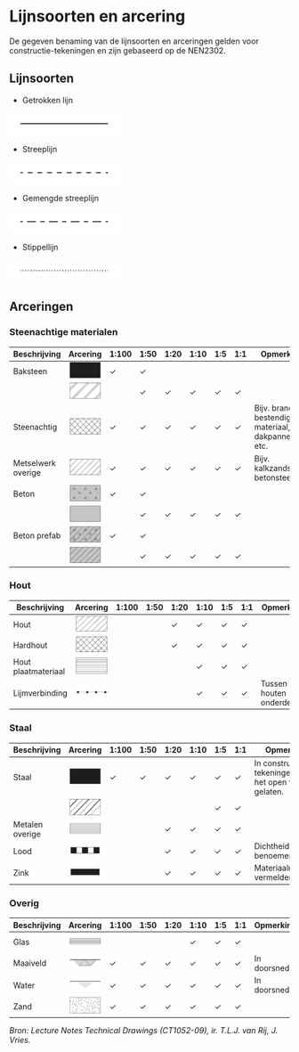 # Lijnsoorten en arcering

De gegeven benaming van de lijnsoorten en arceringen gelden voor constructie-tekeningen en zijn gebaseerd op de NEN2302.

## Lijnsoorten

- Getrokken lijn

<img src="Images/LijnsoortenVDM_Tekengebied.png" alt="Getrokken lijn" class="bg-primary" width="200px">

- Streeplijn

<img src="Images/LijnsoortenVDM_Tekengebied1.png" alt="Streeplijn" class="bg-primary" width="200px">

- Gemengde streeplijn

<img src="Images/LijnsoortenVDM_Tekengebied2.png" alt="Gemengde streeplijn" class="bg-primary" width="200px">

- Stippellijn

<img src="Images/LijnsoortenVDM_Tekengebied3.png" alt="Stippellijn" class="bg-primary" width="200px">

## Arceringen

### Steenachtige materialen

| Beschrijving       | Arcering                                           | 1:100 | 1:50 | 1:20 | 1:10 | 1:5 | 1:1 | Opmerking                                        |
|-------------------|----------------------------------------------------|-------|------|------|------|-----|-----|--------------------------------------------------|
| Baksteen           | <img src="Images/1_Baksteen_1.jpg" alt="Baksteen 1" class="bg-primary" width="100px"> | ✓     | ✓    |      |      |     |     |                                                  |
|                   | <img src="Images/1_Baksteen_2.jpg" alt="Baksteen 2" class="bg-primary" width="100px"> |       | ✓    | ✓    | ✓    | ✓   | ✓   |                                                  |
| Steenachtig        | <img src="Images/02_steenachtig.jpg" alt="Steenachtig" class="bg-primary" width="100px"> | ✓     | ✓    | ✓    | ✓    | ✓   | ✓   | Bijv. brand bestendig materiaal, dakpannen, etc. |
| Metselwerk overige  | <img src="Images/03_metselwerk_overige.jpg" alt="Metselwerk overige" class="bg-primary" width="100px"> | ✓     | ✓    | ✓    | ✓    | ✓   | ✓   | Bijv. kalkzandsteen, betonsteen.                  |
| Beton             | <img src="Images/04_beton_1.jpg" alt="Beton 1" class="bg-primary" width="100px"> | ✓     | ✓    |      |      |     |     |                                                  |
|                   | <img src="Images/04_beton_2.jpg" alt="Beton 2" class="bg-primary" width="100px"> |       | ✓    | ✓    | ✓    | ✓   | ✓   |                                                  |
| Beton prefab      | <img src="Images/05_beton_prefab_1.jpg" alt="Beton prefab 1" class="bg-primary" width="100px"> | ✓     | ✓    |      |      |     |     |                                                  |
|                   | <img src="Images/05_beton_prefab_2.jpg" alt="Beton prefab 2" class="bg-primary" width="100px"> |       | ✓    | ✓    | ✓    | ✓   | ✓   |                                                  |

### Hout

| Beschrijving           | Arcering                                           | 1:100 | 1:50 | 1:20 | 1:10 | 1:5 | 1:1 | Opmerking                               |
|-----------------------|----------------------------------------------------|-------|------|------|------|-----|-----|-----------------------------------------|
| Hout                  | <img src="Images/06_hout.jpg" alt="Hout" class="bg-primary" width="80px"> |       |      | ✓    | ✓    | ✓   | ✓   |                                         |
| Hardhout              | <img src="Images/07_hardhout.jpg" alt="Hardhout" class="bg-primary" width="80px"> |       |      | ✓    | ✓    | ✓   | ✓   |                                         |
| Hout plaatmateriaal   | <img src="Images/08_Hout_plaatmateriaal.jpg" alt="Hout plaatmateriaal" class="bg-primary" width="80px"> |       |      |      | ✓    | ✓   | ✓   |                                         |
| Lijmverbinding        | <img src="Images/09_lijmverbinding.jpg" alt="Lijmverbinding" class="bg-primary" width="80px"> |       |      |      | ✓    | ✓   | ✓   | Tussen houten onderdelen.               |

### Staal

| Beschrijving           | Arcering                                           | 1:100 | 1:50 | 1:20 | 1:10 | 1:5 | 1:1 | Opmerking                               |
|-----------------------|----------------------------------------------------|-------|------|------|------|-----|-----|-----------------------------------------|
| Staal                 | <img src="Images/10_staal_1.jpg" alt="Staal 1" class="bg-primary" width="100px"> | ✓     | ✓    | ✓    | ✓    | ✓   | ✓   | In constructie tekeningen mag het open worden gelaten. |
|                       | <img src="Images/10_staal_2.jpg" alt="Staal 2" class="bg-primary" width="100px"> |       |      |      |      | ✓   | ✓   |                                         |
| Metalen overige       | <img src="Images/11_metalen_overige.jpg" alt="Metalen overige" class="bg-primary" width="100px"> |       |      | ✓    | ✓    | ✓   | ✓   |                                         |
| Lood                  | <img src="Images/12_lood.jpg" alt="Lood" class="bg-primary" width="100px"> |       |      | ✓    | ✓    | ✓   | ✓   | Dichtheid benoemen.                    |
| Zink                  | <img src="Images/13_zink.jpg" alt="Zink" class="bg-primary" width="100px"> |       |      | ✓    | ✓    | ✓   | ✓   | Materiaalnummer vermelden.             |

### Overig

| Beschrijving           | Arcering                                           | 1:100 | 1:50 | 1:20 | 1:10 | 1:5 | 1:1 | Opmerking                               |
|-----------------------|----------------------------------------------------|-------|------|------|------|-----|-----|-----------------------------------------|
| Glas                  | <img src="Images/15_Glas.jpg" alt="Glas" class="bg-primary" width="80px"> |       |      |      | ✓    | ✓   | ✓   |                                         |
| Maaiveld              | <img src="Images/14_maaiveld.jpg" alt="Maaiveld" class="bg-primary" width="80px"> | ✓     | ✓    | ✓    | ✓    | ✓   | ✓   | In doorsnede.                          |
| Water                 | <img src="Images/16_Water.jpg" alt="Water" class="bg-primary" width="80px"> | ✓     | ✓    | ✓    | ✓    | ✓   | ✓   | In doorsnede.                          |
| Zand                  | <img src="Images/17_Zand.jpg" alt="Zand" class="bg-primary" width="80px"> | ✓     | ✓    | ✓    | ✓    | ✓   | ✓   |                                         |

*Bron: Lecture Notes Technical Drawings (CT1052-09), ir. T.L.J. van Rij, J. Vries.*

